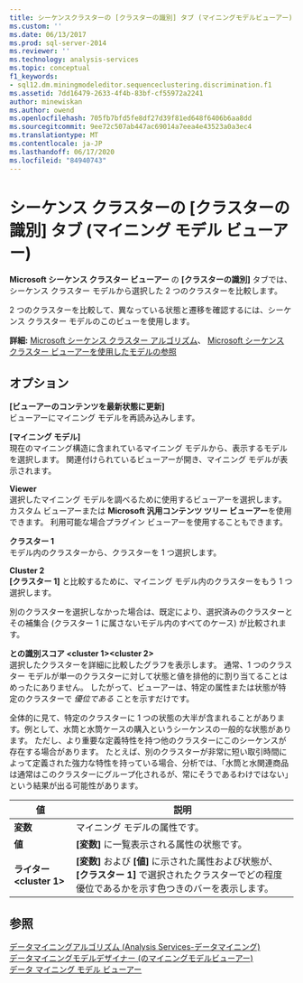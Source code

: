 ```yaml
---
title: シーケンスクラスターの [クラスターの識別] タブ (マイニングモデルビューアー) |Microsoft Docs
ms.custom: ''
ms.date: 06/13/2017
ms.prod: sql-server-2014
ms.reviewer: ''
ms.technology: analysis-services
ms.topic: conceptual
f1_keywords:
- sql12.dm.miningmodeleditor.sequenceclustering.discrimination.f1
ms.assetid: 7dd16479-2633-4f4b-83bf-cf55972a2241
author: minewiskan
ms.author: owend
ms.openlocfilehash: 705fb7bfd5fe8df27d39f81ed648f6406b6aa8dd
ms.sourcegitcommit: 9ee72c507ab447ac69014a7eea4e43523a0a3ec4
ms.translationtype: MT
ms.contentlocale: ja-JP
ms.lasthandoff: 06/17/2020
ms.locfileid: "84940743"
---
```

# <a name="sequence-clustering-cluster-discrimination-tab-mining-model-viewer"></a>シーケンス クラスターの [クラスターの識別] タブ (マイニング モデル ビューアー)
  **Microsoft シーケンス クラスター ビューアー** の **[クラスターの識別]** タブでは、シーケンス クラスター モデルから選択した 2 つのクラスターを比較します。  
  
 2 つのクラスターを比較して、異なっている状態と遷移を確認するには、シーケンス クラスター モデルのこのビューを使用します。  
  
 **詳細:** [Microsoft シーケンス クラスター アルゴリズム](data-mining/microsoft-sequence-clustering-algorithm.md)、 [Microsoft シーケンス クラスター ビューアーを使用したモデルの参照](data-mining/browse-a-model-using-the-microsoft-sequence-cluster-viewer.md)  
  
## <a name="options"></a>オプション  
 **[ビューアーのコンテンツを最新状態に更新]**  
 ビューアーにマイニング モデルを再読み込みします。  
  
 **[マイニング モデル]**  
 現在のマイニング構造に含まれているマイニング モデルから、表示するモデルを選択します。 関連付けられているビューアーが開き、マイニング モデルが表示されます。  
  
 **Viewer**  
 選択したマイニング モデルを調べるために使用するビューアーを選択します。 カスタム ビューアーまたは **Microsoft 汎用コンテンツ ツリー ビューアー**を使用できます。 利用可能な場合プラグイン ビューアーを使用することもできます。  
  
 **クラスター 1**  
 モデル内のクラスターから、クラスターを 1 つ選択します。  
  
 **Cluster 2**  
 **[クラスター 1]** と比較するために、マイニング モデル内のクラスターをもう 1 つ選択します。  
  
 別のクラスターを選択しなかった場合は、既定により、選択済みのクラスターとその補集合 (クラスター 1 に属さないモデル内のすべてのケース) が比較されます。  
  
 **との識別スコア \<cluster 1>\<cluster 2>**  
 選択したクラスターを詳細に比較したグラフを表示します。 通常、1 つのクラスター モデルが単一のクラスターに対して状態と値を排他的に割り当てることはめったにありません。 したがって、ビューアーは、特定の属性または状態が特定のクラスターで *優位である* ことを示すだけです。  
  
 全体的に見て、特定のクラスターに 1 つの状態の大半が含まれることがあります。例として、水筒と水筒ケースの購入というシーケンスの一般的な状態があります。 ただし、より重要な定義特性を持つ他のクラスターにこのシーケンスが存在する場合があります。 たとえば、別のクラスターが非常に短い取引時間によって定義された強力な特性を持っている場合、分析では、「水筒と水関連商品は通常はこのクラスターにグループ化されるが、常にそうであるわけではない」という結果が出る可能性があります。  
  
|値|説明|  
|-----------|-----------------|  
|**変数**|マイニング モデルの属性です。|  
|**値**|**[変数]** に一覧表示される属性の状態です。|  
|**ライター\<cluster 1>**|**[変数]** および **[値]** に示された属性および状態が、**[クラスター 1]** で選択されたクラスターでどの程度優位であるかを示す色つきのバーを表示します。|  
  
## <a name="see-also"></a>参照  
 [データマイニングアルゴリズム &#40;Analysis Services-データマイニング&#41;](data-mining/data-mining-algorithms-analysis-services-data-mining.md)   
 [データマイニングモデルデザイナー &#40;のマイニングモデルビューアー&#41;](mining-model-viewers-data-mining-model-designer.md)   
 [データ マイニング モデル ビューアー](data-mining/data-mining-model-viewers.md)  
  
  
